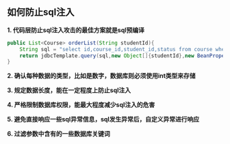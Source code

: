 ## 如何防止sql注入

**1. 代码层防止sql注入攻击的最佳方案就是sql预编译**

```java
public List<Course> orderList(String studentId){
    String sql = "select id,course_id,student_id,status from course where student_id = ?";
    return jdbcTemplate.query(sql,new Object[]{studentId},new BeanPropertyRowMapper(Course.class));
}
```

**2. 确认每种数据的类型，比如是数字，数据库则必须使用int类型来存储**

**3. 规定数据长度，能在一定程度上防止sql注入**

**4. 严格限制数据库权限，能最大程度减少sql注入的危害**

**5. 避免直接响应一些sql异常信息，sql发生异常后，自定义异常进行响应**

**6. 过滤参数中含有的一些数据库关键词**